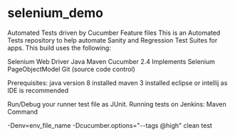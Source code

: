 # selenium_demo
Automated Tests driven by Cucumber Feature files
This is an Automated Tests repository to help automate Sanity and Regression Test Suites for apps. This build uses the following:

Selenium Web Driver
Java
Maven
Cucumber 2.4
Implements Selenium PageObjectModel
Git (source code control)


Prerequisites:
java version 8 installed
maven 3 installed
eclipse or intellij as IDE is recommended

Run/Debug your runner test file as JUnit.
Running tests on Jenkins:
Maven Command

-Denv=env_file_name -Dcucumber.options="--tags @high" clean test
